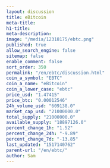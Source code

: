 ```yaml
---
layout: discussion
title: eBitcoin
meta-title: 
h1-title: 
meta-description: 
image: "/media/12318175/ebtc.png"
published: true
allow_search_engine: false
sitemap: false
enable_comment: false
sort_order: 350
permalink: "/en/ebtc/discussion.html"
coin_a_symbol: "EBTC"
coin_a_name: "eBitcoin"
coin_a_lower_case: "ebtc"
price_usd: "1.47415"
price_btc: "0.00012546"
24h_volume_usd: "609138.0"
market_cap_usd: "21000000.0"
total_supply: "21000000.0"
available_supply: "18897126.0"
percent_change_1h: "1.52"
percent_change_24h: "-9.89"
percent_change_7d: "-13.85"
last_updated: "1517140762"
parent-url: "/en/ebtc/"
author: Sam
---
```


